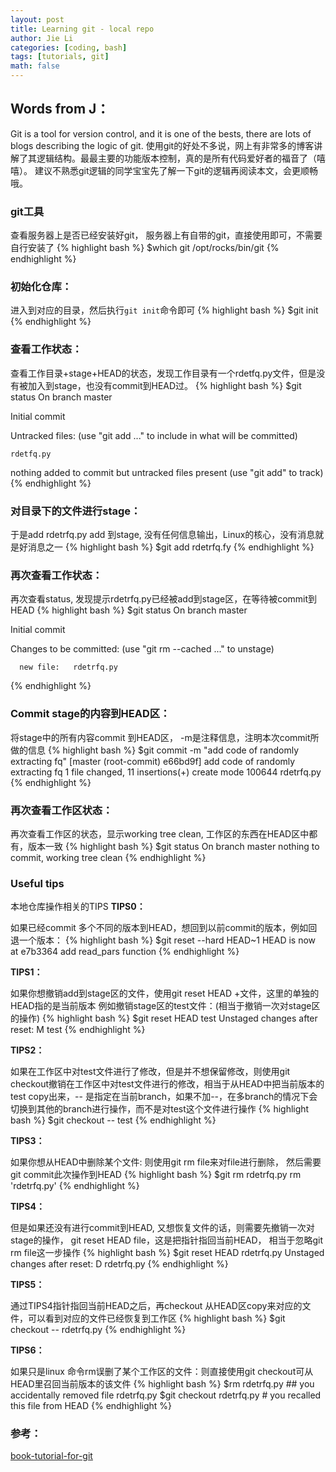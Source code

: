 ```yaml
---
layout: post
title: Learning git - local repo
author: Jie Li
categories: [coding, bash]
tags: [tutorials, git]
math: false
---
```


## Words from J：
Git is a tool for version control, and it is one of the bests, there are lots of blogs describing the logic of git.
使用git的好处不多说，网上有非常多的博客讲解了其逻辑结构。最最主要的功能版本控制，真的是所有代码爱好者的福音了（嘻嘻）。
建议不熟悉git逻辑的同学宝宝先了解一下git的逻辑再阅读本文，会更顺畅哦。

### git工具
查看服务器上是否已经安装好git， 服务器上有自带的git，直接使用即可，不需要自行安装了
{% highlight bash %}
$which git
/opt/rocks/bin/git
{% endhighlight %}


### 初始化仓库：
进入到对应的目录，然后执行`git init`命令即可
{% highlight bash %}
$git init
{% endhighlight %}

### 查看工作状态：
查看工作目录+stage+HEAD的状态，发现工作目录有一个rdetfq.py文件，但是没有被加入到stage，也没有commit到HEAD过。
{% highlight bash %}
$git status
On branch master

Initial commit

Untracked files:
  (use "git add <file>..." to include in what will be committed)

    rdetfq.py

nothing added to commit but untracked files present (use "git add" to track)
{% endhighlight %}

### 对目录下的文件进行stage：
于是add rdetrfq.py add 到stage, 没有任何信息输出，Linux的核心，没有消息就是好消息之一
{% highlight bash %}
$git add rdetrfq.fy
{% endhighlight %}

### 再次查看工作状态：
再次查看status, 发现提示rdetrfq.py已经被add到stage区，在等待被commit到HEAD
{% highlight bash %}
$git status
On branch master

Initial commit

Changes to be committed:
  (use "git rm --cached <file>..." to unstage)

      new file:   rdetrfq.py
{% endhighlight %}

### Commit stage的内容到HEAD区：
将stage中的所有内容commit 到HEAD区， -m是注释信息，注明本次commit所做的信息
{% highlight bash %}
$git commit -m "add code of randomly extracting fq"
[master (root-commit) e66bd9f] add code of randomly extracting fq
  1 file changed, 11 insertions(+)
  create mode 100644 rdetrfq.py
{% endhighlight %}

### 再次查看工作区状态：
再次查看工作区的状态，显示working tree clean, 工作区的东西在HEAD区中都有，版本一致
{% highlight bash %}
$git status
On branch master
nothing to commit, working tree clean
{% endhighlight %}

### Useful tips
本地仓库操作相关的TIPS
**TIPS0：**

如果已经commit 多个不同的版本到HEAD，想回到以前commit的版本，例如回退一个版本：
{% highlight bash %}
$git reset --hard HEAD~1
HEAD is now at e7b3364 add read_pars function
{% endhighlight %}

**TIPS1：**

如果你想撤销add到stage区的文件，使用git reset HEAD +文件，这里的单独的HEAD指的是当前版本
例如撤销stage区的test文件：(相当于撤销一次对stage区的操作)
{% highlight bash %}
$git reset HEAD test
Unstaged changes after reset:
M   test
{% endhighlight %}

**TIPS2：**

如果在工作区中对test文件进行了修改，但是并不想保留修改，则使用git checkout撤销在工作区中对test文件进行的修改，相当于从HEAD中把当前版本的test copy出来，-- 是指定在当前branch，如果不加--，在多branch的情况下会切换到其他的branch进行操作，而不是对test这个文件进行操作
{% highlight bash %}
$git checkout -- test
{% endhighlight %}

**TIPS3：**

如果你想从HEAD中删除某个文件: 则使用git rm file来对file进行删除， 然后需要git commit此次操作到HEAD
{% highlight bash %}
$git rm rdetrfq.py
rm 'rdetrfq.py'
{% endhighlight %}

**TIPS4：**

但是如果还没有进行commit到HEAD, 又想恢复文件的话，则需要先撤销一次对stage的操作， git reset HEAD file，这是把指针指回当前HEAD， 相当于忽略git rm file这一步操作
{% highlight bash %}
$git reset HEAD rdetrfq.py
Unstaged changes after reset:
D   rdetrfq.py
{% endhighlight %}

**TIPS5：**

通过TIPS4指针指回当前HEAD之后，再checkout 从HEAD区copy来对应的文件，可以看到对应的文件已经恢复到工作区
{% highlight bash %}
$git checkout -- rdetrfq.py
{% endhighlight %}

**TIPS6：**

如果只是linux 命令rm误删了某个工作区的文件：则直接使用git checkout可从HEAD里召回当前版本的该文件
{% highlight bash %}
$rm rdetrfq.py ## you accidentally removed file rdetrfq.py
$git checkout rdetrfq.py # you recalled this file from HEAD
{% endhighlight %}

### 参考：
[book-tutorial-for-git](https://git-scm.com/book/zh/v2/%E8%B5%B7%E6%AD%A5-%E5%85%B3%E4%BA%8E%E7%89%88%E6%9C%AC%E6%8E%A7%E5%88%B6)
